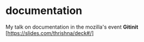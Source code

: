 # documentation

My talk on documentation in the mozilla's event **Gitinit** [https://slides.com/thrishna/deck#/]
